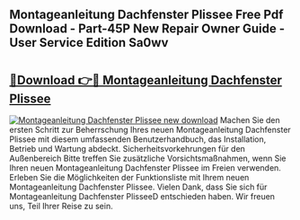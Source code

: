 ## Montageanleitung Dachfenster Plissee Free Pdf Download - Part-45P New Repair Owner Guide - User Service Edition Sa0wv

# <h2><a href="http://df8y7w.blite.top/?on=Montageanleitung+Dachfenster+Plissee">🔗Download 👉🔴 Montageanleitung Dachfenster Plissee</a></h2>

[![Montageanleitung Dachfenster Plissee new download](https://i.imgur.com/lujVjoI.png)](http://df8y7w.blite.top/?on=Montageanleitung+Dachfenster+Plissee)
Machen Sie den ersten Schritt zur Beherrschung Ihres neuen Montageanleitung Dachfenster Plissee mit diesem umfassenden Benutzerhandbuch, das Installation, Betrieb und Wartung abdeckt. Sicherheitsvorkehrungen für den Außenbereich Bitte treffen Sie zusätzliche Vorsichtsmaßnahmen, wenn Sie Ihren neuen Montageanleitung Dachfenster Plissee im Freien verwenden. Erleben Sie die Möglichkeiten der Funktionsliste mit Ihrem neuen Montageanleitung Dachfenster Plissee. Vielen Dank, dass Sie sich für Montageanleitung Dachfenster PlisseeD entschieden haben. Wir freuen uns, Teil Ihrer Reise zu sein.

